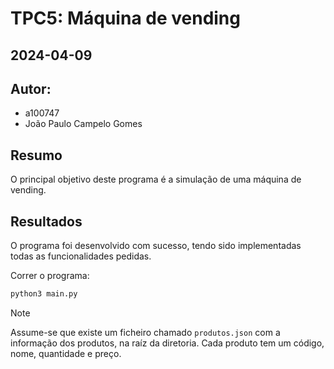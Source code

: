 # TPC5: Máquina de vending

## 2024-04-09

## Autor:

- a100747
- João Paulo Campelo Gomes

## Resumo

O principal objetivo deste programa é a simulação de uma máquina de vending.

## Resultados

O programa foi desenvolvido com sucesso, tendo sido implementadas todas as funcionalidades pedidas.

Correr o programa:

```bash
python3 main.py
```

> [!NOTE]
> Assume-se que existe um ficheiro chamado `produtos.json` com a informação dos produtos, na raíz da diretoria. Cada produto tem um código, nome, quantidade e preço.
